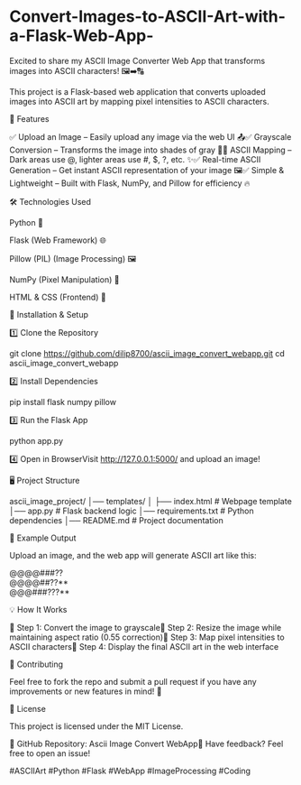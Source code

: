 # Convert-Images-to-ASCII-Art-with-a-Flask-Web-App-
Excited to share my ASCII Image Converter Web App that transforms images into ASCII characters! 🖼️➡️🔠

This project is a Flask-based web application that converts uploaded images into ASCII art by mapping pixel intensities to ASCII characters.

📌 Features

✅ Upload an Image – Easily upload any image via the web UI 📤✅ Grayscale Conversion – Transforms the image into shades of gray 🎨✅ ASCII Mapping – Dark areas use @, lighter areas use #, $, ?, etc. ✨✅ Real-time ASCII Generation – Get instant ASCII representation of your image 🖼️✅ Simple & Lightweight – Built with Flask, NumPy, and Pillow for efficiency 🔥

🛠️ Technologies Used

Python 🐍

Flask (Web Framework) 🌐

Pillow (PIL) (Image Processing) 🖼️

NumPy (Pixel Manipulation) 🔢

HTML & CSS (Frontend) 🎨

🚀 Installation & Setup

1️⃣ Clone the Repository

 git clone https://github.com/dilip8700/ascii_image_convert_webapp.git
 cd ascii_image_convert_webapp

2️⃣ Install Dependencies

pip install flask numpy pillow

3️⃣ Run the Flask App

python app.py

4️⃣ Open in BrowserVisit http://127.0.0.1:5000/ and upload an image!

🖥️ Project Structure

ascii_image_project/
│── templates/
│   ├── index.html         # Webpage template
│── app.py                 # Flask backend logic
│── requirements.txt       # Python dependencies
│── README.md              # Project documentation

📸 Example Output

Upload an image, and the web app will generate ASCII art like this:

@@@@###??   
@@@@##??**  
@@@###???**

💡 How It Works

🔹 Step 1: Convert the image to grayscale🔹 Step 2: Resize the image while maintaining aspect ratio (0.55 correction)🔹 Step 3: Map pixel intensities to ASCII characters🔹 Step 4: Display the final ASCII art in the web interface

🤝 Contributing

Feel free to fork the repo and submit a pull request if you have any improvements or new features in mind! 🚀

📜 License

This project is licensed under the MIT License.

🔗 GitHub Repository: Ascii Image Convert WebApp💬 Have feedback? Feel free to open an issue!

#ASCIIArt #Python #Flask #WebApp #ImageProcessing #Coding


